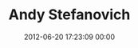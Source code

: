 ---
title: "Andy Stefanovich"
date: 2012-06-20 17:23:09 00:00
permalink: /astefanovich
twitter: "@AndyStefanovich"
likes: [834,944,945]
id: 1081
gravatar: "http://www.gravatar.com/avatar/c1fad3e9b2192d5f5f82e979890b8867"
---